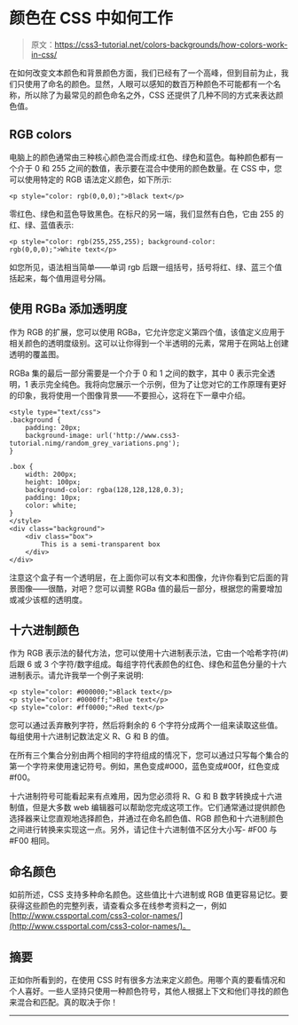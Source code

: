 # 颜色在 CSS 中如何工作

> 原文：<https://css3-tutorial.net/colors-backgrounds/how-colors-work-in-css/>

在如何改变文本颜色和背景颜色方面，我们已经有了一个高峰，但到目前为止，我们只使用了命名的颜色。显然，人眼可以感知的数百万种颜色不可能都有一个名称，所以除了为最常见的颜色命名之外，CSS 还提供了几种不同的方式来表达颜色值。

## RGB colors

电脑上的颜色通常由三种核心颜色混合而成:红色、绿色和蓝色。每种颜色都有一个介于 0 和 255 之间的数值，表示要在混合中使用的颜色数量。在 CSS 中，您可以使用特定的 RGB 语法定义颜色，如下所示:

```
<p style="color: rgb(0,0,0);">Black text</p>
```

零红色、绿色和蓝色导致黑色。在标尺的另一端，我们显然有白色，它由 255 的红、绿、蓝值表示:

```
<p style="color: rgb(255,255,255); background-color: rgb(0,0,0);">White text</p>
```

<input type="hidden" name="IL_IN_ARTICLE">

如您所见，语法相当简单——单词 rgb 后跟一组括号，括号将红、绿、蓝三个值括起来，每个值用逗号分隔。

## 使用 RGBa 添加透明度

作为 RGB 的扩展，您可以使用 RGBa，它允许您定义第四个值，该值定义应用于相关颜色的透明度级别。这可以让你得到一个半透明的元素，常用于在网站上创建透明的覆盖图。

RGBa 集的最后一部分需要是一个介于 0 和 1 之间的数字，其中 0 表示完全透明，1 表示完全纯色。我将向您展示一个示例，但为了让您对它的工作原理有更好的印象，我将使用一个图像背景——不要担心，这将在下一章中介绍。

```
<style type="text/css">
.background {
	padding: 20px;
	background-image: url('http://www.css3-tutorial.nimg/random_grey_variations.png');
}

.box {
	width: 200px;
	height: 100px;
	background-color: rgba(128,128,128,0.3);
	padding: 10px;
	color: white;
}
</style>
<div class="background">
	<div class="box">
		This is a semi-transparent box
	</div>
</div>
```

注意这个盒子有一个透明层，在上面你可以有文本和图像，允许你看到它后面的背景图像——很酷，对吧？您可以调整 RGBa 值的最后一部分，根据您的需要增加或减少该框的透明度。

## 十六进制颜色

作为 RGB 表示法的替代方法，您可以使用十六进制表示法，它由一个哈希字符(#)后跟 6 或 3 个字符/数字组成。每组字符代表颜色的红色、绿色和蓝色分量的十六进制表示。请允许我举一个例子来说明:

```
<p style="color: #000000;">Black text</p>
<p style="color: #0000ff;">Blue text</p>
<p style="color: #ff0000;">Red text</p>
```

您可以通过丢弃散列字符，然后将剩余的 6 个字符分成两个一组来读取这些值。每组使用十六进制记数法定义 R、G 和 B 的值。

在所有三个集合分别由两个相同的字符组成的情况下，您可以通过只写每个集合的第一个字符来使用速记符号。例如，黑色变成#000，蓝色变成#00f，红色变成#f00。

十六进制符号可能看起来有点难用，因为您必须将 R、G 和 B 数字转换成十六进制值，但是大多数 web 编辑器可以帮助您完成这项工作。它们通常通过提供颜色选择器来让您直观地选择颜色，并通过在命名颜色值、RGB 颜色和十六进制颜色之间进行转换来实现这一点。另外，请记住十六进制值不区分大小写- #F00 与#F00 相同。

## 命名颜色

如前所述，CSS 支持多种命名颜色。这些值比十六进制或 RGB 值更容易记忆。要获得这些颜色的完整列表，请查看众多在线参考资料之一，例如[http://www.cssportal.com/css3-color-names/](http://www.cssportal.com/css3-color-names/)。

## 摘要

正如你所看到的，在使用 CSS 时有很多方法来定义颜色。用哪个真的要看情况和个人喜好。一些人坚持只使用一种颜色符号，其他人根据上下文和他们寻找的颜色来混合和匹配。真的取决于你！

* * *